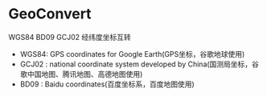 # GeoConvert
WGS84 BD09 GCJ02  经纬度坐标互转
- WGS84: GPS coordinates for Google Earth(GPS坐标，谷歌地球使用)
- GCJ02 : national coordinate system developed by China(国测局坐标，谷歌中国地图、腾讯地图、高德地图使用)
- BD09 : Baidu coordinates(百度坐标系，百度地图使用)
